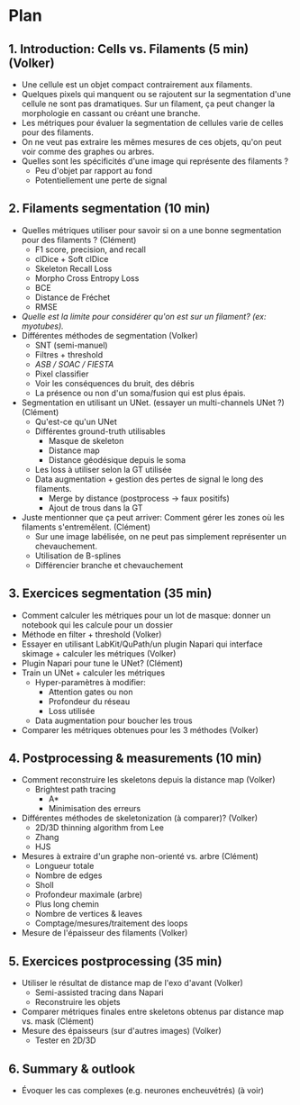 # Plan

## 1. Introduction: Cells vs. Filaments (5 min) (Volker)

- Une cellule est un objet compact contrairement aux filaments.
- Quelques pixels qui manquent ou se rajoutent sur la segmentation d'une cellule ne sont pas dramatiques.
  Sur un filament, ça peut changer la morphologie en cassant ou créant une branche.
- Les métriques pour évaluer la segmentation de cellules varie de celles pour des filaments.
- On ne veut pas extraire les mêmes mesures de ces objets, qu'on peut voir comme des graphes ou arbres.
- Quelles sont les spécificités d'une image qui représente des filaments ?
    - Peu d'objet par rapport au fond
    - Potentiellement une perte de signal

## 2. Filaments segmentation (10 min)

- Quelles métriques utiliser pour savoir si on a une bonne segmentation pour des filaments ? (Clément)
    - F1 score, precision, and recall
    - clDice + Soft clDice
    - Skeleton Recall Loss
    - Morpho Cross Entropy Loss
    - BCE
    - Distance de Fréchet
    - RMSE
- *Quelle est la limite pour considérer qu'on est sur un filament? (ex: myotubes).*
- Différentes méthodes de segmentation (Volker)
    - SNT (semi-manuel)
    - Filtres + threshold
    - *ASB / SOAC / FIESTA*
    - Pixel classifier
    - Voir les conséquences du bruit, des débris
    - La présence ou non d'un soma/fusion qui est plus épais.
- Segmentation en utilisant un UNet. (essayer un multi-channels UNet ?) (Clément)
    - Qu'est-ce qu'un UNet
    - Différentes ground-truth utilisables
        - Masque de skeleton
        - Distance map
        - Distance géodésique depuis le soma
    - Les loss à utiliser selon la GT utilisée
    - Data augmentation + gestion des pertes de signal le long des filaments.
        - Merge by distance (postprocess -> faux positifs)
        - Ajout de trous dans la GT
- Juste mentionner que ça peut arriver: Comment gérer les zones où les filaments s'entremêlent. (Clément)
    - Sur une image labélisée, on ne peut pas simplement représenter un chevauchement.
    - Utilisation de B-splines
    - Différencier branche et chevauchement

## 3. Exercices segmentation (35 min)

- Comment calculer les métriques pour un lot de masque: donner un notebook qui les calcule pour un dossier
- Méthode en filter + threshold (Volker)
- Essayer en utilisant LabKit/QuPath/un plugin Napari qui interface skimage + calculer les métriques (Volker)
- Plugin Napari pour tune le UNet? (Clément)
- Train un UNet + calculer les métriques
    - Hyper-paramètres à modifier:
        - Attention gates ou non
        - Profondeur du réseau
        - Loss utilisée
    - Data augmentation pour boucher les trous
- Comparer les métriques obtenues pour les 3 méthodes (Volker)

## 4. Postprocessing & measurements (10 min)

- Comment reconstruire les skeletons depuis la distance map (Volker)
    - Brightest path tracing
        - A*
        - Minimisation des erreurs
- Différentes méthodes de skeletonization (à comparer)? (Volker)
    - 2D/3D thinning algorithm from Lee
    - Zhang
    - HJS
- Mesures à extraire d'un graphe non-orienté vs. arbre (Clément)
    - Longueur totale
    - Nombre de edges
    - Sholl
    - Profondeur maximale (arbre)
    - Plus long chemin
    - Nombre de vertices & leaves
    - Comptage/mesures/traitement des loops
- Mesure de l'épaisseur des filaments (Volker)

## 5. Exercices postprocessing (35 min)

- Utiliser le résultat de distance map de l'exo d'avant (Volker)
    - Semi-assisted tracing dans Napari
    - Reconstruire les objets
- Comparer métriques finales entre skeletons obtenus par distance map vs. mask (Clément)
- Mesure des épaisseurs (sur d'autres images) (Volker)
    - Tester en 2D/3D

## 6. Summary & outlook

- Évoquer les cas complexes (e.g. neurones encheuvétrés) (à voir)
